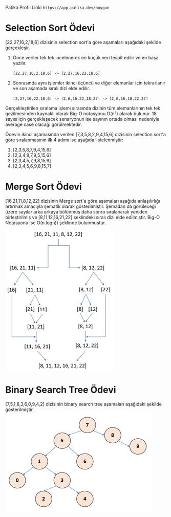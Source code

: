 Patika Profil Linki
`https://app.patika.dev/ouygun`
# Selection Sort Ödevi
[22,27,16,2,18,6] dizisinin selection sort'a göre aşamaları aşağıdaki şekilde gerçekleşir.

1. Önce veriler tek tek incelenerek en küçük veri tespit edilir ve en başa yazılır.

   `[22,27,16,2,18,6] -> [2,27,16,22,18,6]`
   
2. Sonrasında aynı işlemler ikinci üçüncü ve diğer elemanlar için tekrarlanır ve son aşamada sıralı dizi elde edilir.

    `[2,27,16,22,18,6] -> [2,6,16,22,18,27] -> [2,6,16,18,22,27]`

Gerçekleştirilen sıralama işlemi sırasında dizinin tüm elemanlarının tek tek gezilmesinden kaynaklı olarak Big-O notasyonu O(n²) olarak bulunur. 18 sayısı için gerçekleşecek senaryonun ise sayının ortada olması nedeniyle average case olacağı görülmektedir.

Ödevin ikinci aşamasında verilen [7,3,5,8,2,9,4,15,6] dizisinin selection sort'a göre sıralanmasının ilk 4 adımı ise aşağıda listelenmiştir:

1. [2,3,5,8,7,9,4,15,6]
2. [2,3,4,8,7,9,5,15,6]
3. [2,3,4,5,7,9,8,15,6]
4. [2,3,4,5,6,9,8,15,7] 

# Merge Sort Ödevi
[16,21,11,8,12,22] dizisinin Merge sort'a göre aşamaları aşağıda anlaşılırlığı artırmak amacıyla şematik olarak gösterilmiştir. Şemadan da görüleceği üzere sayılar arka arkaya bölünmüş daha sonra sıralanarak yeniden birleştirilmiş ve [8,11,12,16,21,22] şeklindeki sıralı dizi elde edilmiştir. Big-O Notasyonu ise O(n.logn)) şeklinde bulunmuştur.

![MergeSort](https://github.com/ouygun/patika-odevler/blob/main/verivealgoritma-odevleri/merge-sort.jpg?raw=true)

# Binary Search Tree Ödevi
[7,5,1,8,3,6,0,9,4,2] dizisinin binary search tree aşamaları aşağıdaki şekilde gösterilmiştir.
![BinarySearchTree](https://github.com/ouygun/patika-odevler/blob/main/verivealgoritma-odevleri/binary-search-tree.jpg?raw=true)

